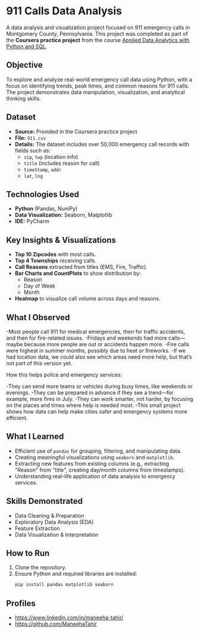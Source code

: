 # 911 Calls Data Analysis

A data analysis and visualization project focused on 911 emergency calls in Montgomery County, Pennsylvania. This project was completed as part of the **Coursera practice project** from the course [Applied Data Analytics with Python and SQL](https://www.coursera.org/learn/applied-data-analytics-with-python-and-sql).

##  Objective

To explore and analyze real-world emergency call data using Python, with a focus on identifying trends, peak times, and common reasons for 911 calls. The project demonstrates data manipulation, visualization, and analytical thinking skills.


## Dataset

- **Source:** Provided in the Coursera practice project
- **File:** `911.csv`
- **Details:** The dataset includes over 50,000 emergency call records with fields such as:
  - `zip`, `twp` (location info)
  - `title` (includes reason for call)
  - `timeStamp`, `addr`
  - `lat`, `lng`


##  Technologies Used

- **Python** (Pandas, NumPy)
- **Data Visualization:** Seaborn, Matplotlib
- **IDE:** PyCharm



##  Key Insights & Visualizations

- **Top 10 Zipcodes** with most calls.
- **Top 4 Townships** receiving calls.
- **Call Reasons** extracted from titles (EMS, Fire, Traffic).
- **Bar Charts and CountPlots** to show distribution by:
  - Reason
  - Day of Week
  - Month
- **Heatmap** to visualize call volume across days and reasons.

## What I Observed

-Most people call 911 for medical emergencies, then for traffic accidents, and then for fire-related issues.
-Fridays and weekends had more calls—maybe because more people are out or accidents happen more.
-Fire calls were highest in summer months, possibly due to heat or fireworks.
-If we had location data, we could also see which areas need more help, but that’s not part of this version yet.

 How this helps police and emergency services:

-They can send more teams or vehicles during busy times, like weekends or evenings.
-They can be prepared in advance if they see a trend—for example, more fires in July.
-They can work smarter, not harder, by focusing on the places and times where help is needed most.
-This small project shows how data can help make cities safer and emergency systems more efficient.

##  What I Learned

- Efficient use of `pandas` for grouping, filtering, and manipulating data.
- Creating meaningful visualizations using `seaborn` and `matplotlib`.
- Extracting new features from existing columns (e.g., extracting "Reason" from "title", creating day/month columns from timestamps).
- Understanding real-life application of data analysis to emergency services.



##  Skills Demonstrated

- Data Cleaning & Preparation  
- Exploratory Data Analysis (EDA)  
- Feature Extraction  
- Data Visualization & Interpretation  



##  How to Run

1. Clone the repository.
2. Ensure Python and required libraries are installed:
   ```bash
   pip install pandas matplotlib seaborn

## Profiles
- https://www.linkedin.com/in/maneeha-tahir/
- https://github.com/ManeehaTahir
